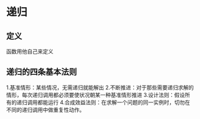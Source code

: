 # 递归

## 定义

函数用他自己来定义

## 递归的四条基本法则

1.基准情形：某些情况，无需递归就能解出
2.不断推进：对于那些需要递归求解的情形，每次递归调用都必须要使状况朝某一种基准情形推进
3.设计法则：假设所有的递归调用都能运行
4.合成效益法则：在求解一个问题的同一实例时，切勿在不同的递归调用中做重复性动作。